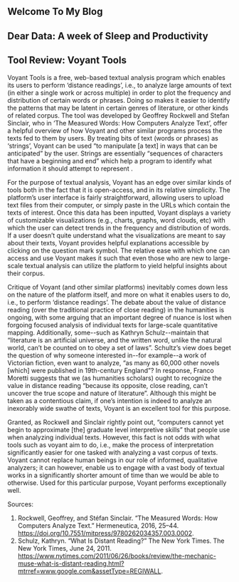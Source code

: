 ## Welcome To My Blog


## Dear Data: A week of Sleep and Productivity








## Tool Review: Voyant Tools
  Voyant Tools is a free, web-based textual analysis program which enables its users to perform ‘distance readings’, i.e., to analyze large amounts of text (in either a single work or across multiple) in order to plot the frequency and distribution of certain words or phrases. Doing so makes it easier to identify the patterns that may be latent in certain genres of literature, or other kinds of related corpus. The tool was developed by Geoffrey Rockwell and Stefan Sinclair, who in ‘The Measured Words: How Computers Analyze Text’, offer a helpful overview of how Voyant and other similar programs process the texts fed to them by users. By treating bits of text (words or phrases) as ‘strings’, Voyant can be used “to manipulate [a text] in ways that can be anticipated” by the user. Strings are essentially “sequences of characters that have a beginning and end” which help a program to identify what information it should attempt to represent .
	
  For the purpose of textual analysis, Voyant has an edge over similar kinds of tools both in the fact that it is open-access, and in its relative simplicity. The platform’s user interface is fairly straightforward, allowing users to upload text files from their computer, or simply paste in the URLs which contain the texts of interest. Once this data has been inputted, Voyant displays a variety of customizable visualizations (e.g., charts, graphs, word clouds, etc) with which the user can detect trends in the frequency and distribution of words. If a user doesn’t quite understand what the visualizations are meant to say about their texts, Voyant provides helpful explanations accessible by clicking on the question mark symbol. The relative ease with which one can access and use Voyant makes it such that even those who are new to large-scale textual analysis can utilize the platform to yield helpful insights about their corpus. 
	
  Critique of Voyant (and other similar platforms) inevitably comes down less on the nature of the platform itself, and more on what it enables users to do, i.e., to perform ‘distance readings’. The debate about the value of distance reading (over the traditional practice of close reading) in the humanities is ongoing, with some arguing that an important degree of nuance is lost when forgoing focused analysis of individual texts for large-scale quantitative mapping. Additionally, some--such as Kathryn Schulz--maintain that “literature is an artificial universe, and the written word, unlike the natural world, can’t be counted on to obey a set of laws”. Schultz’s view does beget the question of why someone interested in--for example--a work of Victorian fiction, even want to analyze, “as many as 60,000 other novels [which] were published in 19th-century England”? In response, Franco Moretti suggests that we (as humanities scholars) ought to recognize the value in distance reading “because its opposite, close reading, can’t uncover the true scope and nature of literature”. Although this might be taken as a contentious claim, if one’s intention is indeed to analyze an inexorably wide swathe of texts, Voyant is an excellent tool for this purpose. 
	
  Granted, as Rockwell and Sinclair rightly point out, “computers cannot yet begin to approximate [the] graduate level interpretive skills” that people use when analyzing individual texts. However, this fact is not odds with what tools such as voyant aim to do, i.e., make the process of interpretation significantly easier for one tasked with analyzing a vast corpus of texts. Voyant cannot replace human beings in our role of informed, qualitative analyzers; it can however, enable us to engage with a vast body of textual works in a significantly shorter amount of time than we would be able to otherwise. Used for this particular purpose, Voyant performs exceptionally well.
  
  Sources:
  1.  Rockwell, Geoffrey, and Stéfan Sinclair. “The Measured Words: How Computers Analyze Text.” Hermeneutica, 2016, 25–44. https://doi.org/10.7551/mitpress/9780262034357.003.0002.
2. Schulz, Kathryn. “What Is Distant Reading?” The New York Times. The New York Times, June 24, 2011. https://www.nytimes.com/2011/06/26/books/review/the-mechanic-muse-what-is-distant-reading.html?mtrref=www.google.com&assetType=REGIWALL.

